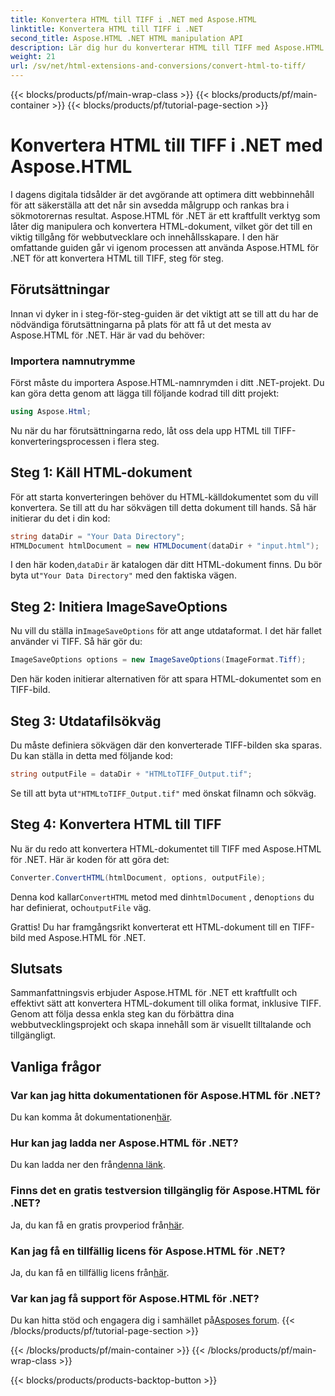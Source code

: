 ```yaml
---
title: Konvertera HTML till TIFF i .NET med Aspose.HTML
linktitle: Konvertera HTML till TIFF i .NET
second_title: Aspose.HTML .NET HTML manipulation API
description: Lär dig hur du konverterar HTML till TIFF med Aspose.HTML för .NET. Följ vår steg-för-steg-guide för effektiv optimering av webbinnehåll.
weight: 21
url: /sv/net/html-extensions-and-conversions/convert-html-to-tiff/
---
```


{{< blocks/products/pf/main-wrap-class >}}
{{< blocks/products/pf/main-container >}}
{{< blocks/products/pf/tutorial-page-section >}}

# Konvertera HTML till TIFF i .NET med Aspose.HTML


I dagens digitala tidsålder är det avgörande att optimera ditt webbinnehåll för att säkerställa att det når sin avsedda målgrupp och rankas bra i sökmotorernas resultat. Aspose.HTML för .NET är ett kraftfullt verktyg som låter dig manipulera och konvertera HTML-dokument, vilket gör det till en viktig tillgång för webbutvecklare och innehållsskapare. I den här omfattande guiden går vi igenom processen att använda Aspose.HTML för .NET för att konvertera HTML till TIFF, steg för steg.

## Förutsättningar

Innan vi dyker in i steg-för-steg-guiden är det viktigt att se till att du har de nödvändiga förutsättningarna på plats för att få ut det mesta av Aspose.HTML för .NET. Här är vad du behöver:

### Importera namnutrymme

Först måste du importera Aspose.HTML-namnrymden i ditt .NET-projekt. Du kan göra detta genom att lägga till följande kodrad till ditt projekt:

```csharp
using Aspose.Html;
```

Nu när du har förutsättningarna redo, låt oss dela upp HTML till TIFF-konverteringsprocessen i flera steg.

## Steg 1: Käll HTML-dokument

För att starta konverteringen behöver du HTML-källdokumentet som du vill konvertera. Se till att du har sökvägen till detta dokument till hands. Så här initierar du det i din kod:

```csharp
string dataDir = "Your Data Directory";
HTMLDocument htmlDocument = new HTMLDocument(dataDir + "input.html");
```

 I den här koden,`dataDir` är katalogen där ditt HTML-dokument finns. Du bör byta ut`"Your Data Directory"` med den faktiska vägen.

## Steg 2: Initiera ImageSaveOptions

 Nu vill du ställa in`ImageSaveOptions` för att ange utdataformat. I det här fallet använder vi TIFF. Så här gör du:

```csharp
ImageSaveOptions options = new ImageSaveOptions(ImageFormat.Tiff);
```

Den här koden initierar alternativen för att spara HTML-dokumentet som en TIFF-bild.

## Steg 3: Utdatafilsökväg

Du måste definiera sökvägen där den konverterade TIFF-bilden ska sparas. Du kan ställa in detta med följande kod:

```csharp
string outputFile = dataDir + "HTMLtoTIFF_Output.tif";
```

 Se till att byta ut`"HTMLtoTIFF_Output.tif"` med önskat filnamn och sökväg.

## Steg 4: Konvertera HTML till TIFF

Nu är du redo att konvertera HTML-dokumentet till TIFF med Aspose.HTML för .NET. Här är koden för att göra det:

```csharp
Converter.ConvertHTML(htmlDocument, options, outputFile);
```

 Denna kod kallar`ConvertHTML` metod med din`htmlDocument` , den`options` du har definierat, och`outputFile` väg.

Grattis! Du har framgångsrikt konverterat ett HTML-dokument till en TIFF-bild med Aspose.HTML för .NET.

## Slutsats

Sammanfattningsvis erbjuder Aspose.HTML för .NET ett kraftfullt och effektivt sätt att konvertera HTML-dokument till olika format, inklusive TIFF. Genom att följa dessa enkla steg kan du förbättra dina webbutvecklingsprojekt och skapa innehåll som är visuellt tilltalande och tillgängligt.

## Vanliga frågor

### Var kan jag hitta dokumentationen för Aspose.HTML för .NET?
 Du kan komma åt dokumentationen[här](https://reference.aspose.com/html/net/).

### Hur kan jag ladda ner Aspose.HTML för .NET?
 Du kan ladda ner den från[denna länk](https://releases.aspose.com/html/net/).

### Finns det en gratis testversion tillgänglig för Aspose.HTML för .NET?
 Ja, du kan få en gratis provperiod från[här](https://releases.aspose.com/).

### Kan jag få en tillfällig licens för Aspose.HTML för .NET?
Ja, du kan få en tillfällig licens från[här](https://purchase.aspose.com/temporary-license/).

### Var kan jag få support för Aspose.HTML för .NET?
 Du kan hitta stöd och engagera dig i samhället på[Asposes forum](https://forum.aspose.com/).
{{< /blocks/products/pf/tutorial-page-section >}}

{{< /blocks/products/pf/main-container >}}
{{< /blocks/products/pf/main-wrap-class >}}

{{< blocks/products/products-backtop-button >}}

